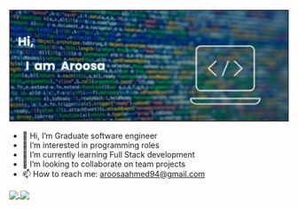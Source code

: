 [![MasterHead](/image/banner.png)](https://github.com/Aroosa-A)
- 👋 Hi, I’m Graduate software engineer
- 👀 I’m interested in programming roles
- 🌱 I’m currently learning Full Stack development
- 💞️ I’m looking to collaborate on team projects
- 📫 How to reach me: aroosaahmed94@gmail.com

<!---
Aroosa-A/Aroosa-A is a ✨ special ✨ repository because its `README.md` (this file) appears on your GitHub profile.
You can click the Preview link to take a look at your changes.
--->

<a href="https://github.com/Aroosa-A/github-readme-stats">
  <img align="center" src="https://github-readme-stats.vercel.app/api?username=Aroosa-A&show_icons=true&theme=radical&hide=stars)/?username=Aroosa-A&repo=github-readme-stats" />
</a>
<a href="https://github.com/Aroosa-A/convoychat">
  <img align="center" src="https://github-readme-stats.vercel.app/api/top-langs/?username=Aroosa-A&layout=compact&theme=radical)](https://github.com/Aroosa-A/github-readme-stats)/?username=Aroosa-A&repo=convoychat" />
</a>
